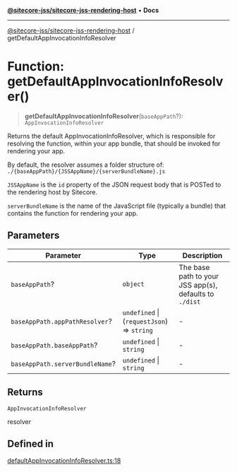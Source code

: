 [**@sitecore-jss/sitecore-jss-rendering-host**](../README.md) • **Docs**

***

[@sitecore-jss/sitecore-jss-rendering-host](../README.md) / getDefaultAppInvocationInfoResolver

# Function: getDefaultAppInvocationInfoResolver()

> **getDefaultAppInvocationInfoResolver**(`baseAppPath`?): `AppInvocationInfoResolver`

Returns the default AppInvocationInfoResolver, which is responsible for resolving the function, within your app bundle,
that should be invoked for rendering your app.

By default, the resolver assumes a folder structure of:
`./{baseAppPath}/{JSSAppName}/{serverBundleName}.js`

`JSSAppName` is the `id` property of the JSON request body that is POSTed to the rendering host by Sitecore.

`serverBundleName` is the name of the JavaScript file (typically a bundle) that contains the function for rendering your app.

## Parameters

| Parameter | Type | Description |
| ------ | ------ | ------ |
| `baseAppPath`? | `object` | The base path to your JSS app(s), defaults to `./dist` |
| `baseAppPath.appPathResolver`? | `undefined` \| (`requestJson`) => `string` | - |
| `baseAppPath.baseAppPath`? | `undefined` \| `string` | - |
| `baseAppPath.serverBundleName`? | `undefined` \| `string` | - |

## Returns

`AppInvocationInfoResolver`

resolver

## Defined in

[defaultAppInvocationInfoResolver.ts:18](https://github.com/Sitecore/jss/blob/add785323e917338873098dc44b8af984c4e7c9a/packages/sitecore-jss-rendering-host/src/defaultAppInvocationInfoResolver.ts#L18)

